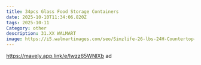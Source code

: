 ```yaml
---
title: 34pcs Glass Food Storage Containers
date: 2025-10-10T11:34:06.820Z
tags: 2025-10-11
Category: other
description: 31.XX WALMART
image: https://i5.walmartimages.com/seo/Simzlife-26-lbs-24H-Countertop-Ice-Maker-Machine-9-Bullet-Shaped-Ice-in-6-Min-Auto-Cleaning_9c8aa901-ab1b-41a6-9dea-2cee796692ed.ec8809b4659c4a7c3198b2dfb68b52fe.jpeg?odnHeight=573&odnWidth=573&odnBg=FFFFFF
---
```

https://mavely.app.link/e/Iwzz65WNlXb     ad